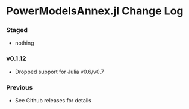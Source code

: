 PowerModelsAnnex.jl Change Log
==============================

### Staged
- nothing

### v0.1.12
- Dropped support for Julia v0.6/v0.7

### Previous
- See Github releases for details
